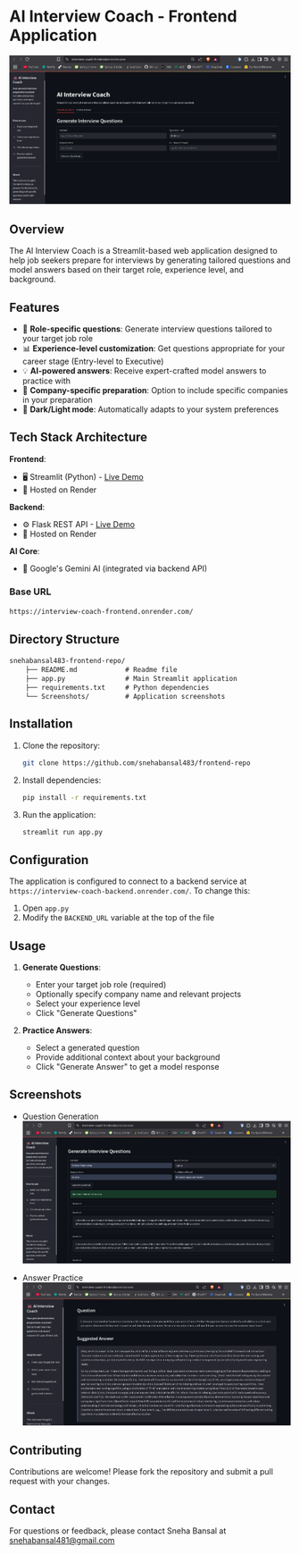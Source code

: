 # AI Interview Coach - Frontend Application

![AI Interview Coach Screenshot](https://github.com/snehabansal483/frontend-repo/blob/main/Screenshots/Ai%20Interview%20Coach.png)

## Overview

The AI Interview Coach is a Streamlit-based web application designed to help job seekers prepare for interviews by generating tailored questions and model answers based on their target role, experience level, and background.

## Features

- 🎯 **Role-specific questions**: Generate interview questions tailored to your target job role
- 📊 **Experience-level customization**: Get questions appropriate for your career stage (Entry-level to Executive)
- 💡 **AI-powered answers**: Receive expert-crafted model answers to practice with
- 🏢 **Company-specific preparation**: Option to include specific companies in your preparation
- 🌙 **Dark/Light mode**: Automatically adapts to your system preferences

## Tech Stack Architecture

**Frontend**: 
- 🖥️ Streamlit (Python) - [Live Demo](https://interview-coach-frontend.onrender.com/)
- 🚀 Hosted on Render

**Backend**: 
- ⚙️ Flask REST API - [Live Demo](https://interview-coach-backend.onrender.com/)
- 🚀 Hosted on Render

**AI Core**:
- 🧠 Google's Gemini AI (integrated via backend API)

### Base URL
`https://interview-coach-frontend.onrender.com/`

## Directory Structure

```   
snehabansal483-frontend-repo/
    ├── README.md            # Readme file
    ├── app.py               # Main Streamlit application
    ├── requirements.txt     # Python dependencies
    └── Screenshots/         # Application screenshots
```

## Installation

1. Clone the repository:
   ```bash
   git clone https://github.com/snehabansal483/frontend-repo
   ```

2. Install dependencies:
   ```bash
   pip install -r requirements.txt
   ```

3. Run the application:
   ```bash
   streamlit run app.py
   ```

## Configuration

The application is configured to connect to a backend service at `https://interview-coach-backend.onrender.com/`. To change this:

1. Open `app.py`
2. Modify the `BACKEND_URL` variable at the top of the file

## Usage

1. **Generate Questions**:
   - Enter your target job role (required)
   - Optionally specify company name and relevant projects
   - Select your experience level
   - Click "Generate Questions"

2. **Practice Answers**:
   - Select a generated question
   - Provide additional context about your background
   - Click "Generate Answer" to get a model response

## Screenshots

- Question Generation
![Question Generation Tab](https://github.com/snehabansal483/frontend-repo/blob/main/Screenshots/Questions%20generation.png) 

- Answer Practice
![Answer Practice Tab](https://github.com/snehabansal483/frontend-repo/blob/main/Screenshots/Answer%20generation.png) 

## Contributing

Contributions are welcome! Please fork the repository and submit a pull request with your changes.

## Contact

For questions or feedback, please contact Sneha Bansal at snehabansal481@gmail.com
